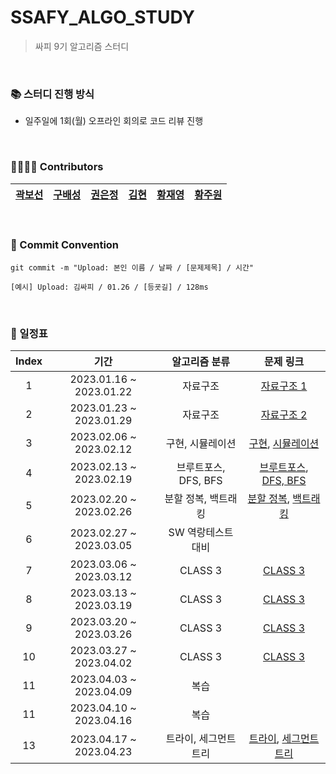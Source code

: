 # SSAFY_ALGO_STUDY
> 싸피 9기 알고리즘 스터디

<br/>

### 📚 스터디 진행 방식
- 일주일에 1회(월) 오프라인 회의로 코드 리뷰 진행

<br/>

### 👨‍👩‍👧‍👦 Contributors
| [곽보선](https://github.com/0214kbs) | [구배성](https://github.com/deerKBS) | [권은정](https://github.com/jjeoungS2) | [김현](https://github.com/k97h07o11) | [황재영](https://github.com/JJaeki) | [황주원](https://github.com/woneee99) |
| :----------: | :----------: | :----------: | :----------: | :----------: | :----------: |

<br/>

### 📕 Commit Convention
```
git commit -m "Upload: 본인 이름 / 날짜 / [문제제목] / 시간"

[예시] Upload: 김싸피 / 01.26 / [등굣길] / 128ms
```

<br/>

### 📅 일정표

| Index | 기간 | 알고리즘 분류 | 문제 링크 |
| :---: | :--------------------: | :----------: | :----------: |
| 1 | 2023.01.16 ~ 2023.01.22 | 자료구조 | [자료구조 1](https://github.com/tony9402/baekjoon/tree/main/data_structure) |
| 2 | 2023.01.23 ~ 2023.01.29 | 자료구조 | [자료구조 2](https://github.com/tony9402/baekjoon/tree/main/data_structure2) |
| 3 | 2023.02.06 ~ 2023.02.12 | 구현, 시뮬레이션 | [구현](https://github.com/tony9402/baekjoon/tree/main/implementation), [시뮬레이션](https://github.com/tony9402/baekjoon/tree/main/simulation) |
| 4 | 2023.02.13 ~ 2023.02.19 | 브루트포스, DFS, BFS | [브루트포스](https://www.acmicpc.net/step/22), [DFS, BFS](https://www.acmicpc.net/step/24) |
| 5 | 2023.02.20 ~ 2023.02.26 | 분할 정복, 백트래킹 | [분할 정복](https://www.acmicpc.net/step/20), [백트래킹](https://www.acmicpc.net/step/34) |
| 6 | 2023.02.27 ~ 2023.03.05 | SW 역랑테스트 대비 | |
| 7 | 2023.03.06 ~ 2023.03.12 | CLASS 3 | [CLASS 3](https://github.com/algoSSAFY9/SSAFY_ALGO_STUDY/tree/main/week07) |
| 8 | 2023.03.13 ~ 2023.03.19 | CLASS 3 | [CLASS 3](https://github.com/algoSSAFY9/SSAFY_ALGO_STUDY/tree/main/week08) |
| 9 | 2023.03.20 ~ 2023.03.26 | CLASS 3 | [CLASS 3](https://github.com/algoSSAFY9/SSAFY_ALGO_STUDY/tree/main/week09) |
| 10 | 2023.03.27 ~ 2023.04.02 | CLASS 3 | [CLASS 3](https://github.com/algoSSAFY9/SSAFY_ALGO_STUDY/tree/main/week10) |
| 11 | 2023.04.03 ~ 2023.04.09 | 복습 | |
| 11 | 2023.04.10 ~ 2023.04.16 | 복습 | |
| 13 | 2023.04.17 ~ 2023.04.23 | 트라이, 세그먼트 트리 | [트라이](https://github.com/algoSSAFY9/SSAFY_ALGO_STUDY/tree/main/week13/trie), [세그먼트 트리](https://github.com/algoSSAFY9/SSAFY_ALGO_STUDY/tree/main/week13/segtree) |
